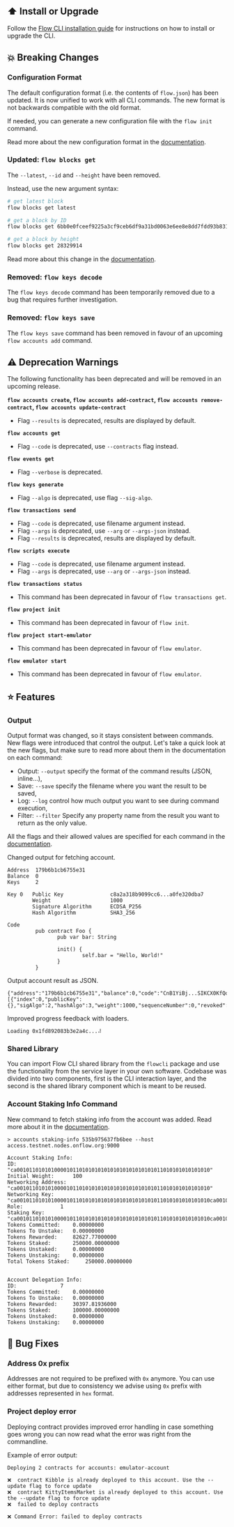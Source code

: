 ## ⬆️ Install or Upgrade

Follow the [Flow CLI installation guide](../install.md) for instructions on how to install or upgrade the CLI.

## 💥 Breaking Changes

### Configuration Format

The default configuration format (i.e. the contents of `flow.json`) has been updated.
It is now unified to work with all CLI commands. 
The new format is not backwards compatible with the old format.

If needed, you can generate a new configuration file with the `flow init` command.

Read more about the new configuration format in the [documentation](../configuration.md).

### Updated: `flow blocks get`

The `--latest`, `--id` and `--height` have been removed.

Instead, use the new argument syntax:

```sh
# get latest block
flow blocks get latest

# get a block by ID
flow blocks get 6bb0e0fceef9225a3cf9ceb6df9a31bd0063e6ee8e8dd7fdd93b831783243cd3

# get a block by height
flow blocks get 28329914
```

Read more about this change in the [documentation](../get-blocks.md).

### Removed: `flow keys decode`

The `flow keys decode` command has been temporarily removed due to a bug that requires further investigation.

### Removed: `flow keys save`

The `flow keys save` command has been removed in favour of an upcoming `flow accounts add` command. 

## ⚠️ Deprecation Warnings

The following functionality has been deprecated and will be removed in an upcoming release.

**`flow accounts create`, `flow accounts add-contract`, `flow accounts remove-contract`, `flow accounts update-contract`**

- Flag `--results` is deprecated, results are displayed by default.

**`flow accounts get`**

- Flag `--code` is deprecated, use `--contracts` flag instead.

**`flow events get`**

- Flag `--verbose` is deprecated.

**`flow keys generate`**

- Flag `--algo` is deprecated, use flag `--sig-algo`.

**`flow transactions send`**

- Flag `--code` is deprecated, use filename argument instead.
- Flag `--args` is deprecated, use `--arg` or `--args-json` instead.
- Flag `--results` is deprecated, results are displayed by default.

**`flow scripts execute`**

- Flag `--code` is deprecated, use filename argument instead.
- Flag `--args` is deprecated, use `--arg` or `--args-json` instead.

**`flow transactions status`**

- This command has been deprecated in favour of `flow transactions get`.

**`flow project init`**

- This command has been deprecated in favour of `flow init`.

**`flow project start-emulator`**

- This command has been deprecated in favour of `flow emulator`.

**`flow emulator start`**

- This command has been deprecated in favour of `flow emulator`.

## ⭐ Features

### Output

Output format was changed, so it stays consistent between commands. New flags were introduced 
that control the output. Let's take a quick look at the new flags, but make sure to read 
more about them in the documentation on each command:

- Output: `--output` specify the format of the command results (JSON, inline...),
- Save: `--save` specify the filename where you want the result to be saved,
- Log: `--log` control how much output you want to see during command execution,
- Filter: `--filter` Specify any property name from the result you want to return as the only value.

All the flags and their allowed values are specified 
for each command in the [documentation](../index.md).

Changed output for fetching account.
```
Address  179b6b1cb6755e31
Balance  0
Keys     2

Key 0   Public Key               c8a2a318b9099cc6...a0fe320dba7
        Weight                   1000
        Signature Algorithm      ECDSA_P256
        Hash Algorithm           SHA3_256

Code             
         pub contract Foo {
                pub var bar: String
         
                init() {
                        self.bar = "Hello, World!"
                }
         }
```

Output account result as JSON.

```
{"address":"179b6b1cb6755e31","balance":0,"code":"CnB1YiBj...SIKCX0KfQo=","keys":[{"index":0,"publicKey":{},"sigAlgo":2,"hashAlgo":3,"weight":1000,"sequenceNumber":0,"revoked":false}],"Contracts":null}
```

Improved progress feedback with loaders.
```
Loading 0x1fd892083b3e2a4c...⠼
```

### Shared Library

You can import Flow CLI shared library from the `flowcli` package and use the functionality 
from the service layer in your own software. Codebase was divided into two components, first 
is the CLI interaction layer, and the second is the shared library component which is meant 
to be reused.

### Account Staking Info Command

New command to fetch staking info from the account was added. Read more about it in the
[documentation](../account-staking-info.md).

```shell
> accounts staking-info 535b975637fb6bee --host access.testnet.nodes.onflow.org:9000

Account Staking Info:
ID: 			 "ca00101101010100001011010101010101010101010101011010101010101010"
Initial Weight: 	 100
Networking Address: 	 "ca00101101010100001011010101010101010101010101011010101010101010"
Networking Key: 	 "ca00101101010100001011010101010101010101010101011010101010101010ca00101101010100001011010101010101010101010101011010101010101010"
Role: 			 1
Staking Key: 		 "ca00101101010100001011010101010101010101010101011010101010101010ca00101101010100001011010101010101010101010101011010101010101010ca00101101010100001011010101010101010101010101011010101010101010"
Tokens Committed: 	 0.00000000
Tokens To Unstake: 	 0.00000000
Tokens Rewarded: 	 82627.77000000
Tokens Staked: 		 250000.00000000
Tokens Unstaked: 	 0.00000000
Tokens Unstaking: 	 0.00000000
Total Tokens Staked: 	 250000.00000000


Account Delegation Info:
ID: 			 7
Tokens Committed: 	 0.00000000
Tokens To Unstake: 	 0.00000000
Tokens Rewarded: 	 30397.81936000
Tokens Staked: 		 100000.00000000
Tokens Unstaked: 	 0.00000000
Tokens Unstaking: 	 0.00000000

```

## 🐞 Bug Fixes

### Address 0x prefix

Addresses are not required to be prefixed with `0x` anymore. You can use either format, but 
due to consistency we advise using `0x` prefix with addresses represented in `hex` format.

### Project deploy error

Deploying contract provides improved error handling in case something goes wrong you 
can now read what the error was right from the commandline. 

Example of error output:
```
Deploying 2 contracts for accounts: emulator-account

❌  contract Kibble is already deployed to this account. Use the --update flag to force update
❌  contract KittyItemsMarket is already deployed to this account. Use the --update flag to force update
❌  failed to deploy contracts

❌ Command Error: failed to deploy contracts
```
